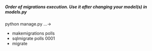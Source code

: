 




##### Order of migrations execution. Use it after changing your model(s) in models.py
python manage.py ...->
- makemigrations polls
- sqlmigrate polls 0001
- migrate
